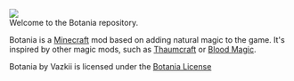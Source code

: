 ![](https://github.com/Vazkii/Botania/blob/master/web/img/logo.png)  
Welcome to the Botania repository.  

Botania is a [Minecraft](https://minecraft.net/) mod based on adding natural magic to the game. It's inspired by other magic mods, such as [Thaumcraft](http://www.minecraftforum.net/topic/2011841-) or [Blood Magic](http://www.minecraftforum.net/topic/1899223-).  

Botania by Vazkii is licensed under the [Botania License](http://botaniamod.net/license.php)
